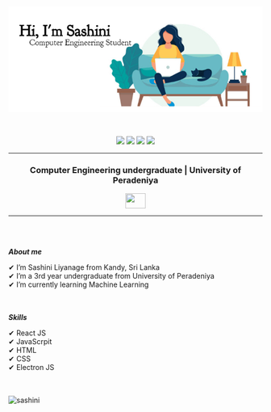 <p align="center">
  <img src="header2.jpeg"/>
</p>

<br>

<!-- <p align="left"> 
<img src="https://komarev.com/ghpvc/?username=sashininliyanage&color=brightgreen" alt="watching_count" />
 </p> -->

 <p align="center">
<img src="https://img.shields.io/badge/Age-23-brightgreen" />
  <img src="https://img.shields.io/badge/Focus-Machine%20Learning-brightgreen" />
  <img src="https://img.shields.io/badge/Lives-Sri%20Lanka-success" />
  <img src="https://img.shields.io/badge/Languages-English%20%26%20Sinhala-brightgreen" />
</p>
<hr>

<h3 align="center">Computer Engineering undergraduate | University of Peradeniya </h3>

<p align="center">
 <a href = "mailto: nimthara.liyanage@gmail.com"><img align="center" src="https://seeklogo.com/images/G/gmail-new-2020-logo-32DBE11BB4-seeklogo.com.png" height="30" width="40" /></a>
</p>
<hr>
<br><br>

***About me***

✔ I’m Sashini Liyanage from Kandy, Sri Lanka<br>
✔ I’m a 3rd year undergraduate from University of Peradeniya<br>
✔ I’m currently learning Machine Learning<br>
<br><br>


***Skills***

✔ React JS<br>
✔ JavaScrpit<br>
✔ HTML<br>
✔ CSS<br>
✔ Electron JS<br>
<br><br>

<img align="left" src="https://github-readme-stats.vercel.app/api/top-langs?username=sashininliyanage&show_icons=true&locale=en&layout=compact&theme=chartreuse-dark" alt="sashini" />

<!-- <img align="right" src="https://github-readme-stats.vercel.app/api?username=sashininliyanage&show_icons=true&locale=en&theme=chartreuse-dark" alt="sashini" width="410" />
<br><br> -->
<!-- <p align="center"><img src="https://media.giphy.com/media/QaMcXSekUWx7aogAUr/giphy.gif" width="30" />&nbsp;Git profile Trophies</p><br>
<img src="https://github-profile-trophy.vercel.app/?username=sashininliyanage&theme=juicyfresh&no-bg=true" /> -->



